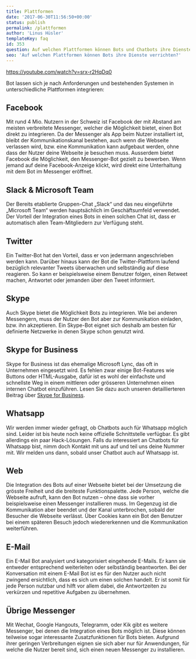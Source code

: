 ```yaml
---
title: Plattformen
date: '2017-06-30T11:56:50+00:00'
status: publish
permalink: /plattformen
author: 'Linus Hüsler'
templateKey: faq
id: 353
question: Auf welchen Plattformen können Bots und Chatbots ihre Dienste verrichten?
seo: 'Auf welchen Plattformen können Bots ihre Dienste verrichten?'
---
```


<https://youtube.com/watch?v=srx-r2HqDq0>

Bot lassen sich je nach Anforderungen und bestehenden Systemen in unterschiedliche Plattformen integrieren:

## Facebook

Mit rund 4 Mio. Nutzern in der Schweiz ist Facebook der mit Abstand am meisten verbreitete Messenger, welcher die Möglichkeit bietet, einen Bot direkt zu integrieren. Da der Messenger als App beim Nutzer installiert ist, bleibt der Kommunikationskanal bestehen, auch wenn die Webseite verlassen wird, bzw. eine Kommunikation kann aufgebaut werden, ohne dass der Nutzer deine Webseite je besuchen muss. Ausserdem bietet Facebook die Möglichkeit, den Messenger-Bot gezielt zu bewerben. Wenn jemand auf deine Facebook-Anzeige klickt, wird direkt eine Unterhaltung mit dem Bot im Messenger eröffnet.

## Slack &amp; Microsoft Team

Der Bereits etablierte Gruppen-Chat „Slack“ und das neu eingeführte „Microsoft Team“ werden hauptsächlich im Geschäftsumfeld verwendet. Der Vorteil der Integration eines Bots in einen solchen Chat ist, dass er automatisch allen Team-Mitgliedern zur Verfügung steht.

## Twitter

Ein Twitter-Bot hat den Vorteil, dass er von jedermann angeschrieben werden kann. Darüber hinaus kann der Bot die Twitter-Plattform laufend bezüglich relevanter Tweets überwachen und selbständig auf diese reagieren. So kann er beispielsweise einem Benutzer folgen, einen Retweet machen, Antwortet oder jemanden über den Tweet informiert.

## Skype

Auch Skype bietet die Möglichkeit Bots zu integrieren. Wie bei anderen Messengern, muss der Nutzer den Bot aber zur Kommunikation einladen, bzw. ihn akzeptieren. Ein Skype-Bot eignet sich deshalb am besten für definierte Netzwerke in denen Skype schon genutzt wird.

## Skype for Business

Skype for Business ist das ehemalige Microsoft Lync, das oft in Unternehmen eingesetzt wird. Es fehlen zwar einige Bot-Features wie Buttons oder HTML-Ausgabe, dafür ist es wohl der einfachste und schnellste Weg in einem mittleren oder grösseren Unternehmen einen internen Chatbot einzuführen. Lesen Sie dazu auch unseren detaillierteren Beitrag über [Skype for Business](https://www.botfabrik.ch/2018/01/08/chatbot-fuer-skype-for-business/).

## Whatsapp

Wir werden immer wieder gefragt, ob Chatbots auch für Whatsapp möglich sind. Leider ist bis heute noch keine offizielle Schnittstelle verfügbar. Es gibt allerdings ein paar Hack-Lösungen. Falls du interessiert an Chatbots für Whatsapp bist, nimm doch Kontakt mit uns auf und teil uns deine Nummer mit. Wir melden uns dann, sobald unser Chatbot auch auf Whatsapp ist.

## Web

Die Integration des Bots auf einer Webseite bietet bei der Umsetzung die grösste Freiheit und die breiteste Funktionspalette. Jede Person, welche die Webseite aufruft, kann den Bot nutzen – ohne dass sie vorher beispielsweise einen Messenger installieren muss. Im Gegenzug ist die Kommunikation aber beendet und der Kanal unterbrochen, sobald der Besucher die Webseite verlässt. Über Cookies kann ein Bot den Benutzer bei einem späteren Besuch jedoch wiedererkennen und die Kommunikation weiterführen.

## E-Mail

Ein E-Mail Bot analysiert und kategorisiert eingehende E-Mails. Er kann sie entweder entsprechend weiterleiten oder selbständig beantworten. Bei der Konversation mit einem E-Mail Bot ist es für den Nutzer auch nicht zwingend ersichtlich, dass es sich um einen solchen handelt. Er ist somit für jede Person nutzbar und hilft vor allem dabei, die Antwortzeiten zu verkürzen und repetitive Aufgaben zu übernehmen.

## Übrige Messenger

Mit Wechat, Google Hangouts, Telegramm, oder Kik gibt es weitere Messenger, bei denen die Integration eines Bots möglich ist. Diese können teilweise sogar interessante Zusatzfunktionen für Bots bieten. Aufgrund ihrer geringen Verbreitungen eignen sie sich aber nur für Anwendungen, für welche die Nutzer bereit sind, sich einen neuen Messenger zu installieren.
